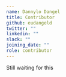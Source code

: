 ```yaml
---
name: Dannylo Dangel
title: Contributor
github: eudangeld
twitter: ""
linkedin: ""
slack: ""
joining_date: ""
role: contributor
---
```


Still waiting for this

